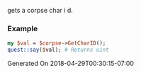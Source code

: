 gets a corpse char i d.
### Example

```perl
my $val = $corpse->GetCharID();
quest::say($val); # Returns uint
```


Generated On 2018-04-29T00:30:15-07:00